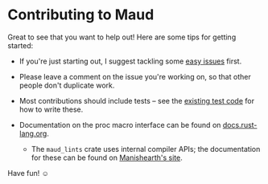 # Contributing to Maud

Great to see that you want to help out! Here are some tips for getting started:

* If you're just starting out, I suggest tackling some [easy issues] first.

* Please leave a comment on the issue you're working on, so that other people don't duplicate work.

* Most contributions should include tests – see the [existing test code] for how to write these.

* Documentation on the proc macro interface can be found on [docs.rust-lang.org][proc_macro].
    - The `maud_lints` crate uses internal compiler APIs; the documentation for these can be found on [Manishearth's site].

Have fun! ☺️

[easy issues]: https://github.com/lfairy/maud/issues?q=is%3Aissue+is%3Aopen+label%3A%22difficulty%3A+easy%22
[existing test code]: https://github.com/lfairy/maud/tree/master/maud/tests
[proc_macro]: https://doc.rust-lang.org/nightly/proc_macro/
[compiler source]: https://github.com/rust-lang/rust/tree/master/src
[Manishearth's site]: https://manishearth.github.io/rust-internals-docs/rustc/
